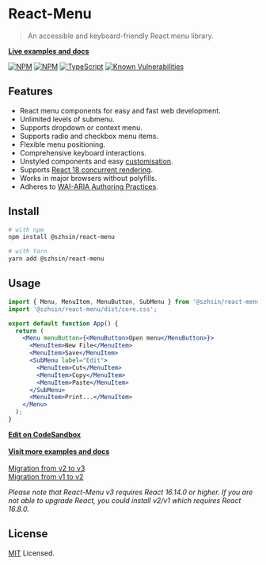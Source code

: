 # React-Menu

> An accessible and keyboard-friendly React menu library.

**[Live examples and docs](https://szhsin.github.io/react-menu/)**

[![NPM](https://img.shields.io/npm/v/@szhsin/react-menu.svg)](https://www.npmjs.com/package/@szhsin/react-menu)
[![NPM](https://img.shields.io/npm/dm/@szhsin/react-menu)](https://www.npmjs.com/package/@szhsin/react-menu)
[![TypeScript](https://img.shields.io/badge/TypeScript-.d.ts-blue.svg)](https://github.com/szhsin/react-menu/blob/master/types/index.d.ts)
[![Known Vulnerabilities](https://snyk.io/test/github/szhsin/react-menu/badge.svg)](https://snyk.io/test/github/szhsin/react-menu)

## Features

- React menu components for easy and fast web development.
- Unlimited levels of submenu.
- Supports dropdown or context menu.
- Supports radio and checkbox menu items.
- Flexible menu positioning.
- Comprehensive keyboard interactions.
- Unstyled components and easy [customisation](https://szhsin.github.io/react-menu/#styling).
- Supports [React 18 concurrent rendering](https://github.com/szhsin/react-menu/releases/tag/v2.3.2).
- Works in major browsers without polyfills.
- Adheres to [WAI-ARIA Authoring Practices](https://www.w3.org/TR/wai-aria-practices/#menu).

## Install

```bash
# with npm
npm install @szhsin/react-menu

# with Yarn
yarn add @szhsin/react-menu
```

## Usage

```jsx
import { Menu, MenuItem, MenuButton, SubMenu } from '@szhsin/react-menu';
import '@szhsin/react-menu/dist/core.css';

export default function App() {
  return (
    <Menu menuButton={<MenuButton>Open menu</MenuButton>}>
      <MenuItem>New File</MenuItem>
      <MenuItem>Save</MenuItem>
      <SubMenu label="Edit">
        <MenuItem>Cut</MenuItem>
        <MenuItem>Copy</MenuItem>
        <MenuItem>Paste</MenuItem>
      </SubMenu>
      <MenuItem>Print...</MenuItem>
    </Menu>
  );
}
```

**[Edit on CodeSandbox](https://codesandbox.io/s/react-menu-starter-3ez3c)**<br>  
**[Visit more examples and docs](https://szhsin.github.io/react-menu/)**<br><br>
[Migration from v2 to v3](https://github.com/szhsin/react-menu/wiki/Migration-from-v2-to-v3)<br>
[Migration from v1 to v2](https://github.com/szhsin/react-menu/wiki/Migration-from-v1-to-v2)

_Please note that React-Menu v3 requires React 16.14.0 or higher. If you are not able to upgrade React, you could install v2/v1 which requires React 16.8.0._

## License

[MIT](https://github.com/szhsin/react-menu/blob/master/LICENSE) Licensed.
